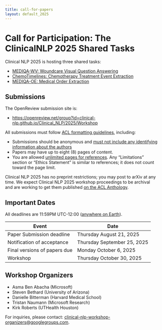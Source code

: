 ```yaml
---
title: call-for-papers
layout: default_2025
---
```


# Call for Participation: The ClinicalNLP 2025 Shared Tasks

Clinical NLP 2025 is hosting three shared tasks:

- [MEDIQA-WV: Woundcare Visual Question Answering](https://sites.google.com/view/mediqa-2025/mediqa-wv)
- [ChemoTimelines: Chemotherapy Treatment Event Extraction](https://sites.google.com/view/chemotimelines2025/)
- [MEDIQA-OE: Medical Order Extraction](https://sites.google.com/view/mediqa-2025/mediqa-oe)


## Submissions

The OpenReview submission site is:

* <https://openreview.net/group?id=clinical-nlp.github.io/Clinical_NLP/2025/Workshop>

All submissions must follow [ACL formatting guidelines](https://acl-org.github.io/ACLPUB/formatting.html), including:

* Submissions should be anonymous and [must not include any identifying information about the authors](https://acl-org.github.io/ACLPUB/review-version.html)
* Papers may have up to eight (8) pages of content.
* You are allowed [unlimited pages for references](https://acl-org.github.io/ACLPUB/formatting.html#paper-length).
Any “Limitations” section or “Ethics Statement” is similar to references; it does not count toward the page limit.

Clinical NLP 2025 has no preprint restrictions; you may post to arXiv at any time. We expect Clinical NLP 2025 workshop proceedings to be archival and are working to get them published [on the ACL Anthology](https://aclanthology.org/venues/clinicalnlp/).

## Important Dates

All deadlines are 11:59PM UTC-12:00 ([anywhere on Earth](https://www.timeanddate.com/time/zones/aoe)).

| Event                                               | Date                        |
| --------------------------------------------------- | -------------------------   |
| Paper Submission deadline                           | Thursday August 21, 2025    |
| Notification of acceptance                          | Thursday September 25, 2025 |
| Final versions of papers due                        | Monday October 6, 2025      |
| Workshop                                            | Thursday October 30, 2025   |


## Workshop Organizers

* Asma Ben Abacha (Microsoft)
* Steven Bethard (University of Arizona)
* Danielle Bitterman (Harvard Medical School)
* Tristan Naumann (Microsoft Research)
* Kirk Roberts (UTHealth Houston)

For inquiries, please contact: <clinical-nlp-workshop-organizers@googlegroups.com>.
